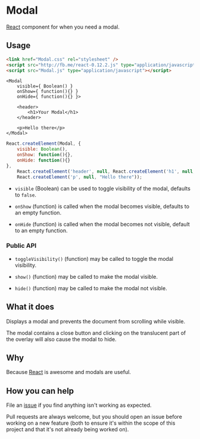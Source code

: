 Modal
=====

[React](http://reactjs.org/) component for when you need a modal.

## Usage

```html
<link href="Modal.css" rel="stylesheet" />
<script src="http://fb.me/react-0.12.2.js" type="application/javascript"></script>
<script src="Modal.js" type="application/javascript"></script>
```

```
<Modal
	visible={ Boolean() }
	onShow={ function(){} }
	onHide={ function(){} }>

	<header>
		<h1>Your Modal</h1>
	</header>

	<p>Hello there</p>
</Modal>
```

```javascript
React.createElement(Modal, {
	visible: Boolean(),
	onShow: function(){},
	onHide: function(){}
},
	React.createElement('header', null, React.createElement('h1', null, "Your Modal")),
	React.createElement('p', null, "Hello there"));
```

- `visible` (Boolean) can be used to toggle visibility of the modal, defaults to `false`.

- `onShow` (function) is called when the modal becomes visible, defaults to an empty function.

- `onHide` (function) is called when the modal becomes not visible, default to an empty function.

### Public API

- `toggleVisibility()` (function) may be called to toggle the modal visibility.

- `show()` (function) may be called to make the modal visible.

- `hide()` (function) may be called to make the modal not visible.

## What it does

Displays a modal and prevents the document from scrolling while visible.

The modal contains a close button and clicking on the translucent part of the overlay will also cause the modal to hide.

## Why

Because [React](http://reactjs.org/) is awesome and modals are useful.

## How you can help

File an [issue](https://github.com/cupcake/react-modal/issues) if you find anything isn't working as expected.

Pull requests are always welcome, but you should open an issue before working on a new feature (both to ensure it's within the scope of this project and that it's not already being worked on).

